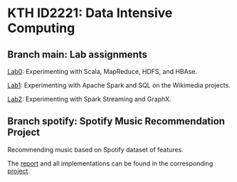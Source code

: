 # KTH ID2221: Data Intensive Computing


## Branch main: Lab assignments

[Lab0](https://github.com/alishibli97/Data-Intensive/blob/main/lab0): Experimenting with Scala, MapReduce, HDFS, and HBAse.

[Lab1](https://github.com/alishibli97/Data-Intensive/blob/main/lab1): Experimenting with Apache Spark and SQL on the Wikimedia projects.

[Lab2](https://github.com/alishibli97/Data-Intensive/blob/main/lab2): Experimenting with Spark Streaming and GraphX.

## Branch spotify: Spotify Music Recommendation Project

Recommending music based on Spotify dataset of features.

The [report](https://github.com/alishibli97/Data-Intensive/blob/main/spotify_project/Spotify_Project.pdf) and all implementations can be found in the corresponding [project](https://github.com/alishibli97/Data-Intensive/tree/main/spotify_project).
